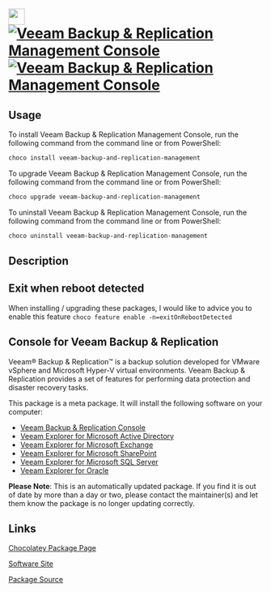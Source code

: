 ﻿# <img src="https://cdn.jsdelivr.net/gh/mkevenaar/chocolatey-packages@9c945e67b686ffd19927bdf96fcdf4f264a6dc41/icons/veeam-backup-and-replication-management.png" width="32" height="32"/> [![Veeam Backup & Replication Management Console](https://img.shields.io/chocolatey/v/veeam-backup-and-replication-management.svg?label=Veeam+Backup+%26+Replication+Management+Console)](https://chocolatey.org/packages/veeam-backup-and-replication-management) [![Veeam Backup & Replication Management Console](https://img.shields.io/chocolatey/dt/veeam-backup-and-replication-management.svg)](https://chocolatey.org/packages/veeam-backup-and-replication-management)

## Usage
To install Veeam Backup & Replication Management Console, run the following command from the command line or from PowerShell:
```powershell
choco install veeam-backup-and-replication-management
```

To upgrade Veeam Backup & Replication Management Console, run the following command from the command line or from PowerShell:
```powershell
choco upgrade veeam-backup-and-replication-management
```

To uninstall Veeam Backup & Replication Management Console, run the following command from the command line or from PowerShell:
```powershell
choco uninstall veeam-backup-and-replication-management
```

## Description
## Exit when reboot detected

When installing / upgrading these packages, I would like to advice you to enable this feature `choco feature enable -n=exitOnRebootDetected`

## Console for Veeam Backup & Replication

Veeam® Backup & Replication™ is a backup solution developed for VMware vSphere and Microsoft Hyper-V virtual environments. Veeam Backup & Replication provides a set of features for performing data protection and disaster recovery tasks.

This package is a meta package. It will install the following software on your computer:

- [Veeam Backup & Replication Console](https://chocolatey.org/packages/veeam-backup-and-replication-console)
- [Veeam Explorer for Microsoft Active Directory](https://chocolatey.org/packages/veeam-explorer-for-microsoft-active-directory)
- [Veeam Explorer for Microsoft Exchange](https://chocolatey.org/packages/veeam-explorer-for-microsoft-exchange)
- [Veeam Explorer for Microsoft SharePoint](https://chocolatey.org/packages/veeam-explorer-for-microsoft-sharepoint)
- [Veeam Explorer for Microsoft SQL Server](https://chocolatey.org/packages/veeam-explorer-for-microsoft-sql-server)
- [Veeam Explorer for Oracle](https://chocolatey.org/packages/veeam-explorer-for-oracle)

**Please Note**: This is an automatically updated package. If you find it is
out of date by more than a day or two, please contact the maintainer(s) and
let them know the package is no longer updating correctly.


## Links
[Chocolatey Package Page](https://chocolatey.org/packages/veeam-backup-and-replication-management)

[Software Site](http://www.veeam.com/)

[Package Source](https://github.com/mkevenaar/chocolatey-packages/tree/master/automatic/veeam-backup-and-replication-management)

